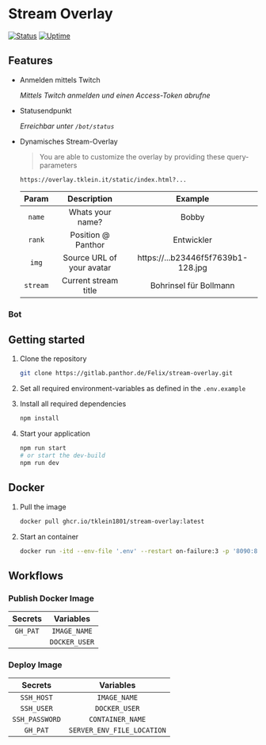 # Stream Overlay

[![Status](https://status.tklein.it/api/badge/15/status?style=for-the-badge)]() [![Uptime](https://status.tklein.it/api/badge/15/uptime?style=for-the-badge)]()

## Features

- Anmelden mittels Twitch

  _Mittels Twitch anmelden und einen Access-Token abrufne_

- Statusendpunkt

  _Erreichbar unter `/bot/status`_

- Dynamisches Stream-Overlay

  > You are able to customize the overlay by providing these query-parameters

  ```
  https://overlay.tklein.it/static/index.html?...
  ```

  |  Param   |        Description        |              Example               |
  | :------: | :-----------------------: | :--------------------------------: |
  |  `name`  |     Whats your name?      |               Bobby                |
  |  `rank`  |    Position @ Panthor     |             Entwickler             |
  |  `img`   | Source URL of your avatar | https://...b23446f5f7639b1-128.jpg |
  | `stream` |   Current stream title    |       Bohrinsel für Bollmann       |

### Bot

## Getting started

1. Clone the repository

   ```bash
   git clone https://gitlab.panthor.de/Felix/stream-overlay.git
   ```

2. Set all required environment-variables as defined in the `.env.example`

3. Install all required dependencies

   ```bash
   npm install
   ```

4. Start your application

   ```bash
   npm run start
   # or start the dev-build
   npm run dev
   ```

## Docker

1. Pull the image

   ```bash
   docker pull ghcr.io/tklein1801/stream-overlay:latest
   ```

2. Start an container

   ```bash
   docker run -itd --env-file '.env' --restart on-failure:3 -p '8090:80' --name=stream-overlay docker pull ghcr.io/tklein1801/stream-overlay:latest
   ```

## Workflows

### Publish Docker Image

| Secrets  |   Variables   |
| :------: | :-----------: |
| `GH_PAT` | `IMAGE_NAME`  |
|          | `DOCKER_USER` |

### Deploy Image

|    Secrets     |         Variables          |
| :------------: | :------------------------: |
|   `SSH_HOST`   |        `IMAGE_NAME`        |
|   `SSH_USER`   |       `DOCKER_USER`        |
| `SSH_PASSWORD` |      `CONTAINER_NAME`      |
|    `GH_PAT`    | `SERVER_ENV_FILE_LOCATION` |
